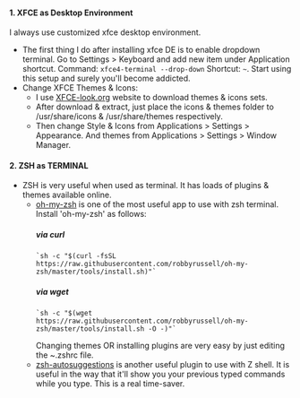 #### 1. XFCE as Desktop Environment
I always use customized xfce desktop environment.
* The first thing I do after installing xfce DE is to enable dropdown terminal. Go to Settings > Keyboard and add new item under Application shortcut. Command: `xfce4-terminal --drop-down` Shortcut: `~`. Start using this setup and surely you'll become addicted.
* Change XFCE Themes & Icons:
    * I use [XFCE-look.org](https://www.xfce-look.org) website to download themes & icons sets.
    * After download & extract, just place the icons & themes folder to /usr/share/icons & /usr/share/themes respectively.
    * Then change Style & Icons from Applications > Settings > Appearance. And themes from Applications > Settings > Window Manager.

#### 2. ZSH as TERMINAL
* ZSH is very useful when used as terminal. It has loads of plugins & themes available online.
    * [oh-my-zsh](https://github.com/robbyrussell/oh-my-zsh) is one of the most useful app to use with zsh terminal. Install 'oh-my-zsh' as follows:
        ##### via curl
          `sh -c "$(curl -fsSL https://raw.githubusercontent.com/robbyrussell/oh-my-zsh/master/tools/install.sh)"`
        ##### via wget
          `sh -c "$(wget https://raw.githubusercontent.com/robbyrussell/oh-my-zsh/master/tools/install.sh -O -)"`

        Changing themes OR installing plugins are very easy by just editing the ~.zshrc file.
    * [zsh-autosuggestions](https://github.com/zsh-users/zsh-autosuggestions) is another useful plugin to use with Z shell. It is useful in the way that it'll show you your previous typed commands while you type. This is a real time-saver.
